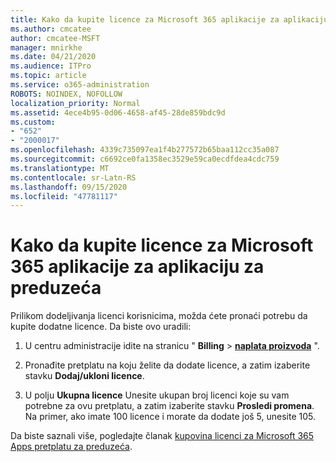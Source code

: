 ```yaml
---
title: Kako da kupite licence za Microsoft 365 aplikacije za aplikaciju za preduzeća
ms.author: cmcatee
author: cmcatee-MSFT
manager: mnirkhe
ms.date: 04/21/2020
ms.audience: ITPro
ms.topic: article
ms.service: o365-administration
ROBOTS: NOINDEX, NOFOLLOW
localization_priority: Normal
ms.assetid: 4ece4b95-0d06-4658-af45-28de859bdc9d
ms.custom:
- "652"
- "2000017"
ms.openlocfilehash: 4339c735097ea1f4b277572b65baa112cc35a087
ms.sourcegitcommit: c6692ce0fa1358ec3529e59ca0ecdfdea4cdc759
ms.translationtype: MT
ms.contentlocale: sr-Latn-RS
ms.lasthandoff: 09/15/2020
ms.locfileid: "47781117"
---
```

# <a name="how-to-buy-licenses-for-your-microsoft-365-apps-for-business-subscription"></a>Kako da kupite licence za Microsoft 365 aplikacije za aplikaciju za preduzeća

Prilikom dodeljivanja licenci korisnicima, možda ćete pronaći potrebu da kupite dodatne licence. Da biste ovo uradili:
  
1. U centru administracije idite na stranicu " **Billing** \> **[naplata proizvoda](https://go.microsoft.com/fwlink/p/?linkid=842054)** ".

2. Pronađite pretplatu na koju želite da dodate licence, a zatim izaberite stavku **Dodaj/ukloni licence**.

3. U polju **Ukupna licence** Unesite ukupan broj licenci koje su vam potrebne za ovu pretplatu, a zatim izaberite stavku **Prosledi promena**. Na primer, ako imate 100 licence i morate da dodate još 5, unesite 105.

Da biste saznali više, pogledajte članak [kupovina licenci za Microsoft 365 Apps pretplatu za preduzeća](https://docs.microsoft.com/microsoft-365/commerce/licenses/buy-licenses).